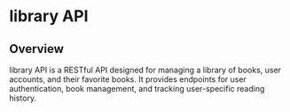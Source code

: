 # library API

## Overview
library API is a RESTful API designed for managing a library of books, user accounts, and their favorite books. It provides endpoints for user authentication, book management, and tracking user-specific reading history.